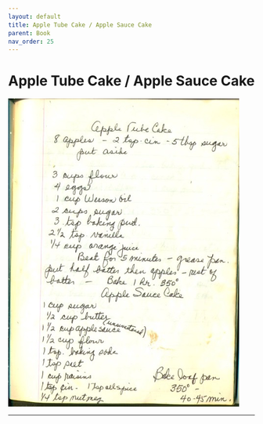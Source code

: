 ```yaml
---
layout: default
title: Apple Tube Cake / Apple Sauce Cake
parent: Book
nav_order: 25
---
```


# Apple Tube Cake / Apple Sauce Cake
![Apple Tube Cake / Apple Sauce Cake](/recipe-images/pages/page-25.jpg)

---
